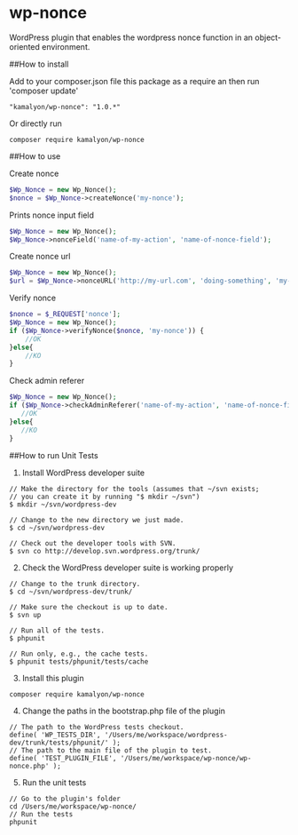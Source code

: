 # wp-nonce
WordPress plugin that enables the wordpress nonce function in an object-oriented environment.

##How to install

Add to your composer.json file this package as a require an then run 'composer update'
```
"kamalyon/wp-nonce": "1.0.*"
```

Or directly run
```
composer require kamalyon/wp-nonce
```

##How to use

Create nonce
```php
$Wp_Nonce = new Wp_Nonce();
$nonce = $Wp_Nonce->createNonce('my-nonce');
```

Prints nonce input field
```php
$Wp_Nonce = new Wp_Nonce();
$Wp_Nonce->nonceField('name-of-my-action', 'name-of-nonce-field');
```

Create nonce url 
```php
$Wp_Nonce = new Wp_Nonce();
$url = $Wp_Nonce->nonceURL('http://my-url.com', 'doing-something', 'my-nonce');
```

Verify nonce
```php
$nonce = $_REQUEST['nonce'];
$Wp_Nonce = new Wp_Nonce();
if ($Wp_Nonce->verifyNonce($nonce, 'my-nonce')) {
    //OK  
}else{
    //KO
}
```

Check admin referer
 ```php
 $Wp_Nonce = new Wp_Nonce();
 if ($Wp_Nonce->checkAdminReferer('name-of-my-action', 'name-of-nonce-field')) {
    //OK
 }else{
    //KO
 }
 ```
 
##How to run Unit Tests

1) Install WordPress developer suite
```
// Make the directory for the tools (assumes that ~/svn exists; 
// you can create it by running "$ mkdir ~/svn")
$ mkdir ~/svn/wordpress-dev
 
// Change to the new directory we just made.
$ cd ~/svn/wordpress-dev
 
// Check out the developer tools with SVN.
$ svn co http://develop.svn.wordpress.org/trunk/
```

2) Check the WordPress developer suite is working properly
```
// Change to the trunk directory.
$ cd ~/svn/wordpress-dev/trunk/
 
// Make sure the checkout is up to date.
$ svn up
 
// Run all of the tests.
$ phpunit
 
// Run only, e.g., the cache tests.
$ phpunit tests/phpunit/tests/cache
```

3) Install this plugin
```
composer require kamalyon/wp-nonce
```

4) Change the paths in the bootstrap.php file of the plugin
```
// The path to the WordPress tests checkout.
define( 'WP_TESTS_DIR', '/Users/me/workspace/wordpress-dev/trunk/tests/phpunit/' );
// The path to the main file of the plugin to test.
define( 'TEST_PLUGIN_FILE', '/Users/me/workspace/wp-nonce/wp-nonce.php' );
 ```
 
5) Run the unit tests
 ```
// Go to the plugin's folder
cd /Users/me/workspace/wp-nonce/
// Run the tests
phpunit
 ```